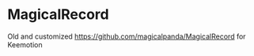 MagicalRecord
=============

Old and customized https://github.com/magicalpanda/MagicalRecord for Keemotion